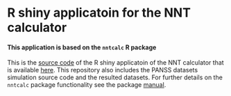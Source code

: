 # R shiny applicatoin for the NNT calculator
#### This application is based on the `nntcalc` R package
This is the [source code](https://github.com/vancak/nntcalc_shinyapp/blob/main/data/PANSS%20DGP.R) of the R shiny applicatoin of the NNT calculator that is available [here](https://vvancak.shinyapps.io/NNTcalculator). This repository also includes the PANSS datasets simulation source code and the resulted datasets. For further details on the `nntcalc` package functionality see the package [manual](https://github.com/vancak/NNTcalculator/blob/main/manual.pdf).
